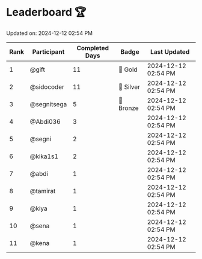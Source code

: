 # Leaderboard 🏆

Updated on: 2024-12-12 02:54 PM

| Rank | Participant       | Completed Days | Badge      | Last Updated         |
|------|-------------------|----------------|------------|----------------------|
| 1    | @gift             | 11             | 🏅 Gold     | 2024-12-12 02:54 PM |
| 2    | @sidocoder        | 11             | 🥈 Silver   | 2024-12-12 02:54 PM |
| 3    | @segnitsega       | 5              | 🥉 Bronze   | 2024-12-12 02:54 PM |
| 4    | @Abdi036          | 3              |            | 2024-12-12 02:54 PM |
| 5    | @segni            | 2              |            | 2024-12-12 02:54 PM |
| 6    | @kika1s1          | 2              |            | 2024-12-12 02:54 PM |
| 7    | @abdi             | 1              |            | 2024-12-12 02:54 PM |
| 8    | @tamirat          | 1              |            | 2024-12-12 02:54 PM |
| 9    | @kiya             | 1              |            | 2024-12-12 02:54 PM |
| 10   | @sena             | 1              |            | 2024-12-12 02:54 PM |
| 11   | @kena             | 1              |            | 2024-12-12 02:54 PM |
